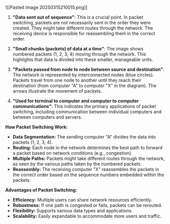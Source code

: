 ![[Pasted image 20250315210015.png]]

1. **"Data sent out of sequence"**: This is a crucial point. In packet switching, packets are not necessarily sent in the order they were created. They might take different routes through the network. The receiving device is responsible for reassembling them in the correct order.  
    
2. **"Small chunks (packets) of data at a time"**: The image shows numbered packets (1, 2, 3, 4) moving through the network. This highlights that data is divided into these smaller, manageable units.
    
3. **"Packets passed from node to node between source and destination"**: The network is represented by interconnected nodes (blue circles). Packets travel from one node to another until they reach their destination (from computer "A" to computer "X" in the diagram). The arrows illustrate the movement of packets.  
    
4. **"Used for terminal to computer and computer to computer communications"**: This indicates the primary applications of packet switching, including communication between individual computers and between computers and servers.

**How Packet Switching Work:**

- **Data Segmentation:** The sending computer "A" divides the data into packets (1, 2, 3, 4).
- **Routing:** Each node in the network determines the best path to forward a packet based on network conditions (e.g., congestion).  
- **Multiple Paths:** Packets might take different routes through the network, as seen by the various paths taken by the numbered packets.  
- **Reassembly:** The receiving computer "X" reassembles the packets in the correct order based on the sequence numbers embedded within the packets.  

**Advantages of Packet Switching:**

- **Efficiency:** Multiple users can share network resources efficiently.  
- **Robustness:** If one path is congested or fails, packets can be rerouted.  
- **Flexibility:** Supports various data types and applications.
- **Scalability:** Easily expandable to accommodate more users and traffic.